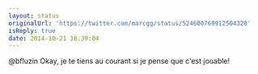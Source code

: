 ```yaml
---
layout: status
originalUrl: 'https://twitter.com/marcgg/status/524600769912504320'
isReply: true
date: 2014-10-21 16:39:04
---
```


@bfluzin Okay, je te tiens au courant si je pense que c'est jouable!
